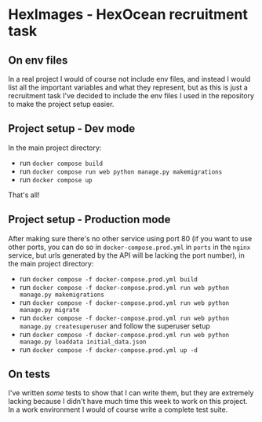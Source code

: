 # HexImages - HexOcean recruitment task

## On env files

In a real project I would of course not include env files, and instead I would list all the important variables and what they represent, but as this is just a recruitment task I've decided to include the env files I used in the repository to make the project setup easier.

## Project setup - Dev mode

In the main project directory:

- run `docker compose build`
- run `docker compose run web python manage.py makemigrations`
- run `docker compose up`

That's all!

## Project setup - Production mode

After making sure there's no other service using port 80 (if you want to use other ports, you can do so in `docker-compose.prod.yml` in `ports` in the `nginx` service, but urls generated by the API will be lacking the port number), in the main project directory:

- run `docker compose -f docker-compose.prod.yml build`
- run `docker compose -f docker-compose.prod.yml run web python manage.py makemigrations`
- run `docker compose -f docker-compose.prod.yml run web python manage.py migrate`
- run `docker compose -f docker-compose.prod.yml run web python manage.py createsuperuser` and follow the superuser setup
- run `docker compose -f docker-compose.prod.yml run web python manage.py loaddata initial_data.json`
- run `docker compose -f docker-compose.prod.yml up -d`

## On tests

I've written *some* tests to show that I can write them, but they are extremely lacking because I didn't have much time this week to work on this project. In a work environment I would of course write a complete test suite.
